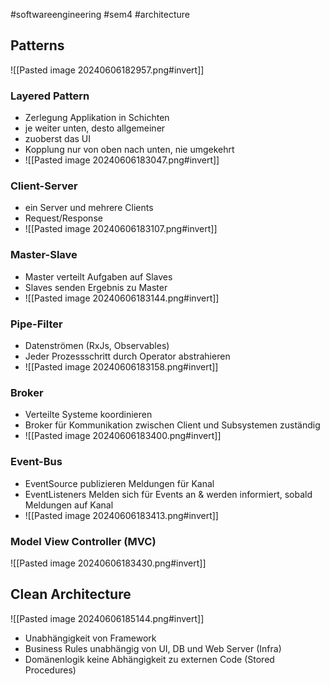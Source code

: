 #softwareengineering #sem4 #architecture
## Patterns
![[Pasted image 20240606182957.png#invert]]
### Layered Pattern
- Zerlegung Applikation in Schichten
- je weiter unten, desto allgemeiner
- zuoberst das UI
- Kopplung nur von oben nach unten, nie umgekehrt
- ![[Pasted image 20240606183047.png#invert]]
### Client-Server
- ein Server und mehrere Clients
- Request/Response
- ![[Pasted image 20240606183107.png#invert]]
### Master-Slave
- Master verteilt Aufgaben auf Slaves
- Slaves senden Ergebnis zu Master
- ![[Pasted image 20240606183144.png#invert]]
### Pipe-Filter
- Datenströmen (RxJs, Observables)
- Jeder Prozessschritt durch Operator abstrahieren
- ![[Pasted image 20240606183158.png#invert]]
### Broker
- Verteilte Systeme koordinieren
- Broker für Kommunikation zwischen Client und Subsystemen zuständig
- ![[Pasted image 20240606183400.png#invert]]
### Event-Bus
- EventSource publizieren Meldungen für Kanal
- EventListeners Melden sich für Events an & werden informiert, sobald Meldungen auf Kanal
- ![[Pasted image 20240606183413.png#invert]]
### Model View Controller (MVC)
![[Pasted image 20240606183430.png#invert]]
## Clean Architecture
![[Pasted image 20240606185144.png#invert]]
- Unabhängigkeit von Framework
- Business Rules unabhängig von UI, DB und Web Server (Infra)
- Domänenlogik keine Abhängigkeit zu externen Code (Stored Procedures)